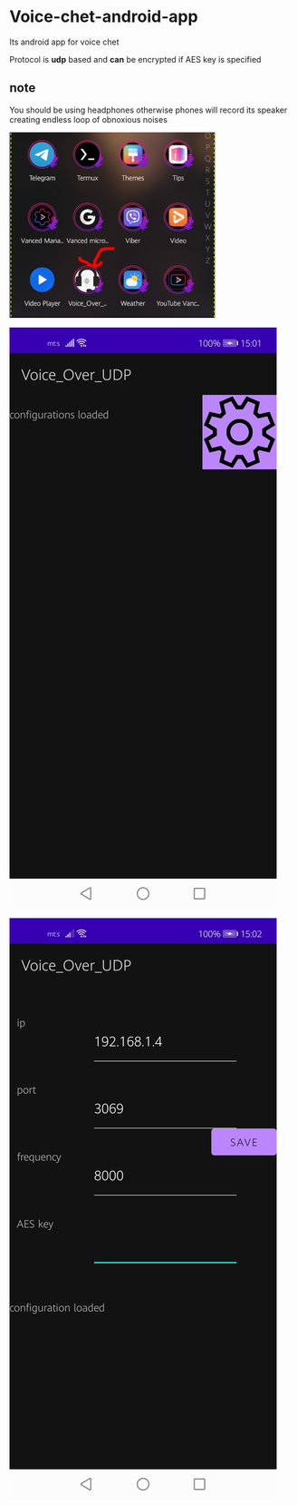 # Voice-chet-android-app

Its android app for voice chet 

Protocol is **udp** based and **can** be encrypted if AES key is specified 

## note 

You should be using headphones otherwise phones will record its speaker creating endless loop of obnoxious noises

![](https://github.com/joca069/Voice-chet-android-app/blob/master/p2.png?raw=true)

![](https://github.com/joca069/Voice-chet-android-app/blob/master/p1.jpg?raw=true)

![](https://github.com/joca069/Voice-chet-android-app/blob/master/p3.jpg?raw=true)


